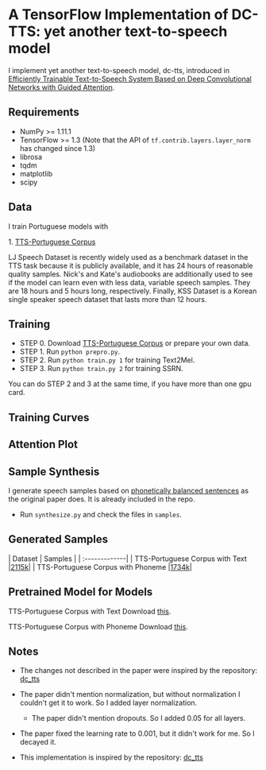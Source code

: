 # A TensorFlow Implementation of DC-TTS: yet another text-to-speech model

I implement yet another text-to-speech model, dc-tts, introduced in [Efficiently Trainable Text-to-Speech System Based on Deep Convolutional Networks with Guided Attention](https://arxiv.org/abs/1710.08969).

## Requirements
  * NumPy >= 1.11.1
  * TensorFlow >= 1.3 (Note that the API of `tf.contrib.layers.layer_norm` has changed since 1.3)
  * librosa
  * tqdm
  * matplotlib
  * scipy

## Data

I train Portuguese models with <p> 1. [TTS-Portuguese Corpus]() <br/>

LJ Speech Dataset is recently widely used as a benchmark dataset in the TTS task because it is publicly available, and it has 24 hours of reasonable quality samples.
Nick's and Kate's audiobooks are additionally used to see if the model can learn even with less data, variable speech samples. They are 18 hours and 5 hours long, respectively. Finally, KSS Dataset is a Korean single speaker speech dataset that lasts more than 12 hours.


## Training
  * STEP 0. Download [TTS-Portuguese Corpus](https://keithito.com/LJ-Speech-Dataset/) or prepare your own data.
  * STEP 1. Run `python prepro.py`.
  * STEP 2. Run `python train.py 1` for training Text2Mel.
  * STEP 3. Run `python train.py 2` for training SSRN.

You can do STEP 2 and 3 at the same time, if you have more than one gpu card.

## Training Curves



## Attention Plot

## Sample Synthesis
I generate speech samples based on  [phonetically balanced sentences](https://repositorio.ufsc.br/bitstream/handle/123456789/112119/98594.pdf?sequence=1) as the original paper does. It is already included in the repo.

  * Run `synthesize.py` and check the files in `samples`.

## Generated Samples

| Dataset       | Samples |
| :-------------|
| TTS-Portuguese Corpus with Text |[2115k](https://soundcloud.com/user-797601460/sets/dctts-phoneme-grinffin-lim)|
| TTS-Portuguese Corpus with Phoneme |[1734k](https://soundcloud.com/user-797601460/sets/dctts-phoneme-grinffin-lim)|

## Pretrained Model for Models
TTS-Portuguese Corpus with Text Download [this]().

TTS-Portuguese Corpus with Phoneme Download [this]().

## Notes
   *  The changes not described in the paper were inspired by the repository: [dc_tts](https://github.com/kyubyong/dc_tts)
  * The paper didn't mention normalization, but without normalization I couldn't get it to work. So I added layer normalization.
    * The paper didn't mention dropouts. So I added 0.05 for all layers.
  * The paper fixed the learning rate to 0.001, but it didn't work for me. So I decayed it.

  * This implementation is inspired by the repository: [dc_tts](https://github.com/kyubyong/dc_tts)
